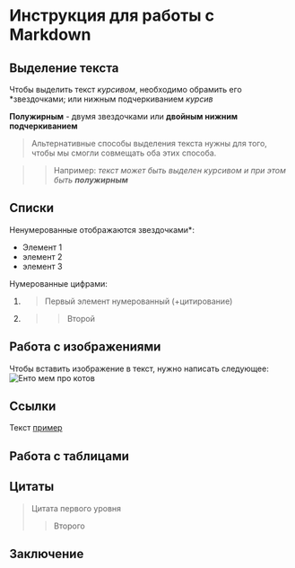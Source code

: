 # Инструкция для работы с Markdown

## Выделение текста
Чтобы выделить текст *курсивом*, необходимо обрамить его *звездочками; или нижным подчеркиванием _курсив_

**Полужирным** - двумя звездочками или __двойным нижним подчеркиванием__

> Альтернативные способы выделения текста нужны для того, чтобы  мы смогли совмещать оба этих способа. 

>>Например: 
_текст может быть выделен курсивом и при этом быть **полужирным**_

## Списки

Ненумерованные отображаются звездочками*:
* Элемент 1
* элемент 2
* элемент 3

Нумерованные цифрами:
1. >Первый элемент нумерованный (+цитирование)
2. >>Второй 

## Работа с изображениями

Чтобы вставить изображение в текст, нужно написать следующее:
![Енто мем про котов](Kotomem.jpg)
## Ссылки

Текст [пример](http.example.com "всплывающая подсказка")

## Работа с таблицами

## Цитаты

>Цитата первого уровня
>>Второго

## Заключение
